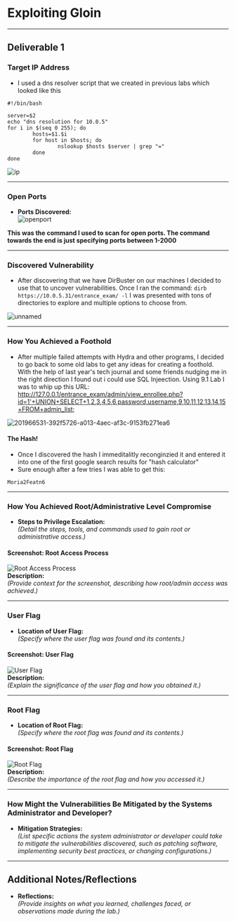 # **Exploiting Gloin**

---

## **Deliverable 1**

### **Target IP Address**
-  I used a dns resolver script that we created in previous labs which looked like this
```
#!/bin/bash

server=$2
echo "dns resolution for 10.0.5"
for i in $(seq 0 255); do
        hosts=$1.$i
        for host in $hosts; do
                nslookup $hosts $server | grep "="
        done
done
```
![ip](https://github.com/user-attachments/assets/f50d3493-d103-42ae-bfba-fbe91e1fb844)
  
---

### **Open Ports**
- **Ports Discovered:**  
![openport](https://github.com/user-attachments/assets/172d9c55-28b3-4097-ba31-0ef3d0603d54)

**This was the command I used to scan for open ports. The command towards the end is just specifying ports between 1-2000**

---

### **Discovered Vulnerability**
- After discovering that we have DirBuster on our machines I decided to use that to uncover vulnerabilities. Once I ran the command: ``` dirb https://10.0.5.31/entrance_exam/ -l ```
I was presented with tons of directories to explore and multiple options to choose from.

![unnamed](https://github.com/user-attachments/assets/9b33e89d-c50d-45f6-b2f3-eb898cb77adc)

---

### **How You Achieved a Foothold**
- After multiple failed attempts with Hydra and other programs, I decided to go back to some old labs to get any ideas for creating a foothold. With the help of last year's tech journal and some
friends nudging me in the right direction I found out i could use SQL Injeection. Using 9.1 Lab I was to whip up this URL: http://127.0.0.1/entrance_exam/admin/view_enrollee.php?id=1'+UNION+SELECT+1,2,3,4,5,6,password,username,9,10,11,12,13,14,15+FROM+admin_list;

![201966531-392f5726-a013-4aec-af3c-9153fb271ea6](https://github.com/user-attachments/assets/a5546dc5-858d-43b2-a037-526cdb5f6caf)

#### **The Hash!**  
- Once I discovered the hash I immeditalitly reconginzied it and entered it into one of the first google search results for "hash calculator"
- Sure enough after a few tries I was able to get this:
```
Moria2Featn6
```

---

### **How You Achieved Root/Administrative Level Compromise**
- **Steps to Privilege Escalation:**  
  *(Detail the steps, tools, and commands used to gain root or administrative access.)*

#### **Screenshot: Root Access Process**  
![Root Access Process](path/to/root_access_screenshot.png)  
**Description:**  
*(Provide context for the screenshot, describing how root/admin access was achieved.)*

---

### **User Flag**
- **Location of User Flag:**  
  *(Specify where the user flag was found and its contents.)*

#### **Screenshot: User Flag**  
![User Flag](path/to/user_flag_screenshot.png)  
**Description:**  
*(Explain the significance of the user flag and how you obtained it.)*

---

### **Root Flag**
- **Location of Root Flag:**  
  *(Specify where the root flag was found and its contents.)*

#### **Screenshot: Root Flag**  
![Root Flag](path/to/root_flag_screenshot.png)  
**Description:**  
*(Describe the importance of the root flag and how you accessed it.)*

---

### **How Might the Vulnerabilities Be Mitigated by the Systems Administrator and Developer?**
- **Mitigation Strategies:**  
  *(List specific actions the system administrator or developer could take to mitigate the vulnerabilities discovered, such as patching software, implementing security best practices, or changing configurations.)*

---

## **Additional Notes/Reflections**
- **Reflections:**  
  *(Provide insights on what you learned, challenges faced, or observations made during the lab.)*
